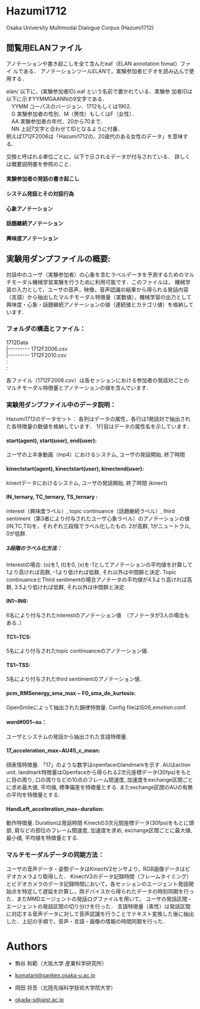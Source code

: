 # Hazumi1712
Osaka University Multimodal Dialogue Corpus (Hazumi1712)

## 閲覧用ELANファイル
アノテーションや書き起こしを全て含んだeaf（ELAN annotation fomat）ファイ
ルである．
アノテーションツールELANで，実験参加者ビデオを読み込んで使用する．

elan/ 以下に，(実験参加者ID).eaf という名前で置かれている．実験参
加者IDは以下に示すYYMMGAANNの9文字である．  
　YYMM	コーパスのバージョン．1712もしくは1902．  
　G	実験参加者の性別．M（男性）もしくはF（女性）．  
　AA	実験参加者の年代．20から70まで．  
　NN	上記7文字と合わせてIDとなるように付番．  
例えば1712F2006は「Hazumi1712の，20歳代のある女性のデータ」を意味する．

交換と呼ばれる単位ごとに，以下で示されるデータが付与されている．
詳しくは概要説明書を参照のこと．

#### 実験参加者の発話の書き起こし
#### システム発話とその対話行為
#### 心象アノテーション
#### 話題継続アノテーション
#### 興味度アノテーション

## 実験用ダンプファイルの概要:
対話中のユーザ（実験参加者）の心象を含むラベルデータを予測するためのマルチモーダル機械学習実験を行うために利用可能です．このファイルは， 機械学習の入力として，ユーザの音声，映像，音声認識の結果から得られる発話内容（言語）から抽出したマルチモーダル特徴量（実数値），機械学習の出力として興味度・心象・話題継続アノテーションの値（連続値とカテゴリ値）を格納しています．


### フォルダの構造とファイル：
1712Data  
|---------	1712F2006.csv  
|---------	1712F2010.csv  
:  
:  

各ファイル（1712F2006.csv）は各セッションにおける参加者の発話対ごとの
マルチモーダル特徴量とアノテーションの値を含んでいます．


### 実験用ダンプファイル中のデータ説明：
Hazumi1712のデータセット：
各列はデータの属性，各行は1発話対で抽出された各特徴量の数値を格納しています．
1行目はデータの属性名を示しています．


#### start(agent), start(user), end(user):
ユーザの上半身動画（mp4）におけるシステム, ユーザの発話開始, 終了時間 

#### kinectstart(agent), kinectstart(user), kinectend(user): 
kinectデータにおけるシステム, ユーザの発話開始, 終了時間 (kinect)

#### IN_ternary, TC_ternary, TS_ternary : 
interest（興味度ラベル）, topic continuance（話題継続ラベル）, third sentiment（第3者により付与されたユーザ心象ラベル）のアノテーションの値 (IN,TC,TS)を，それぞれ三段階でラベル化したもの. 2が高群, 1がニュートラル, 0が低群. 

##### 3段階のラベル化方法：
Interestの場合: (o)を1, (t)を0, (x)を-1としてアノテーションの平均値を計算して1より高ければ高群, -1より低ければ低群, それ以外は中間群と決定. 
Topic continuanceとThird sentimentの場合アノテータの平均値が4.5より高ければ高群, 3.5より低ければ低群, それ以外は中間群と決定. 

#### IN1~IN6: 
6名により付与されたinterestのアノテーション値　（アノテータが3人の場合もある．）

#### TC1~TC5:
5名により付与されたtopic continuanceのアノテーション値.

#### TS1~TS5:
5名により付与されたthird sentimentのアノテーション値．

#### pcm_RMSenergy_sma_max ~ F0_sma_de_kurtosis: 
OpenSmileによって抽出された韻律特徴量. Config fileはIS09_emotion.conf.

#### word#001~su： 
ユーザとシステムの発話から抽出された言語特徴量.

#### 17_acceleration_max~AU45_c_mean: 
顔表情特徴量. 「17」のような数字はopenfaceのlandmarkを示す. AUはaction unit.
landmark特徴量はOpenfaceから得られる2次元座標データ(30fps)をもとに目の周り, 口の周りなどの10点のフレーム間速度, 加速度をexchange区間ごとに求め最大値, 平均値, 標準偏差を特徴量とする. またexchange区間のAUの有無の平均を特徴量とする. 

#### HandLeft_acceleration_max~duration: 
動作特徴量. Durationは発話時間
Kinectの3次元間座標データ(30fps)をもとに頭部, 肩などの部位のフレーム間速度, 加速度を求め, exchange区間ごとに最大値, 最小値, 平均値を特徴量とする. 


### マルチモーダルデータの同期方法：
ユーザの音声データ・姿勢データはKinectV2センサより，RGB画像データはビデオカメラより取得した．
KinectV2のデータ記録時間（フレームタイミング）とビデオカメラのデータ記録時間において，各セッションのエージェント発話開始点を特定して遅延を計算し，両デバイスから得られたデータの時刻同期を行った．またMMDエージェントの発話ログファイルを用いて，
ユーザの発話区間・エージェントの発話区間の切り分けを行った．
言語特徴量（素性）は発話区間に対応する音声データに対して音声認識を行うことでテキスト変換した後に抽出した．上記の手順で，音声・言語・画像の情報の時間同期を行った．



# Authors
* 駒谷 和範（大阪大学 産業科学研究所）
* komatani@sanken.osaka-u.ac.jp

* 岡田 将吾（北陸先端科学技術大学院大学）
* okada-s@jaist.ac.jp

